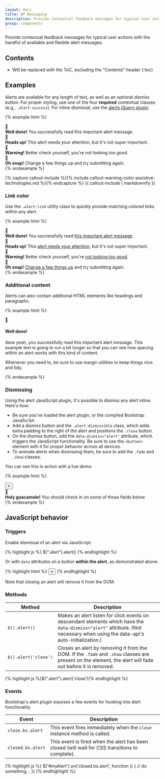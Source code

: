 ```yaml
---
layout: docs
title: BP Messaging
description: Provide contextual feedback messages for typical user actions with the handful of available and flexible alert messages.
group: components
---
```


Provide contextual feedback messages for typical user actions with the handful of available and flexible alert messages.

## Contents

* Will be replaced with the ToC, excluding the "Contents" header
{:toc}

## Examples

Alerts are available for any length of text, as well as an optional dismiss button. For proper styling, use one of the four **required** contextual classes (e.g., `.alert-success`). For inline dismissal, use the [alerts jQuery plugin](#dismissing).

{% example html %}
<div class="alert alert-success" role="alert">
	<div class="alert-icon">
		<span class="material-icons">&#xE5C3;</span>
	</div>
	<div class="alert-message">
  		<strong>Well done!</strong> You successfully read this important alert message.
  	</div>
</div>
<div class="alert alert-info" role="alert">
	<div class="alert-icon">
		<span class="material-icons">&#xE5C3;</span>
	</div>
	<div class="alert-message">
  		<strong>Heads up!</strong> This alert needs your attention, but it's not super important.
  	</div>
</div>
<div class="alert alert-warning" role="alert">
	<div class="alert-icon">
		<span class="material-icons">&#xE5C3;</span>
	</div>
	<div class="alert-message">
  		<strong>Warning!</strong> Better check yourself, you're not looking too good.
  	</div>
</div>
<div class="alert alert-danger" role="alert">
	<div class="alert-icon">
		<span class="material-icons">&#xE5C3;</span>
	</div>
	<div class="alert-message">
  		<strong>Oh snap!</strong> Change a few things up and try submitting again.
  	</div>
</div>
{% endexample %}

{% capture callout-include %}{% include callout-warning-color-assistive-technologies.md %}{% endcapture %}
{{ callout-include | markdownify }}

### Link color

Use the `.alert-link` utility class to quickly provide matching colored links within any alert.

{% example html %}
<div class="alert alert-success" role="alert">
	<div class="alert-icon">
		<span class="material-icons">&#xE5C3;</span>
	</div>
	<div class="alert-message">
  		<strong>Well done!</strong> You successfully read <a href="#" class="alert-link">this important alert message</a>.
	</div>
</div>
<div class="alert alert-info" role="alert">
	<div class="alert-icon">
		<span class="material-icons">&#xE5C3;</span>
	</div>
	<div class="alert-message">
  			<strong>Heads up!</strong> This <a href="#" class="alert-link">alert needs your attention</a>, but it's not super important.
 	</div>
</div>
<div class="alert alert-warning" role="alert">
	<div class="alert-icon">
		<span class="material-icons">&#xE5C3;</span>
	</div>
	<div class="alert-message">
  		<strong>Warning!</strong> Better check yourself, you're <a href="#" class="alert-link">not looking too good</a>.
  	</div>
</div>
<div class="alert alert-danger" role="alert">
	<div class="alert-icon">
		<span class="material-icons">&#xE5C3;</span>
	</div>
	<div class="alert-message">
  		<strong>Oh snap!</strong> <a href="#" class="alert-link">Change a few things up</a> and try submitting again.
  	</div>
</div>
{% endexample %}

### Additional content

Alerts can also contain additional HTML elements like headings and paragraphs.

{% example html %}
<div class="alert alert-success" role="alert">
	<div class="alert-icon">
		<span class="material-icons">&#xE5C3;</span>
	</div>
	<div class="alert-message">
	  <h4 class="alert-heading">Well done!</h4>
	  <p>Aww yeah, you successfully read this important alert message. This example text is going to run a bit longer so that you can see how spacing within an alert works with this kind of content.</p>
	  <p class="mb-0">Whenever you need to, be sure to use margin utilities to keep things nice and tidy.</p>
  	</div>
</div>
{% endexample %}


### Dismissing

Using the alert JavaScript plugin, it's possible to dismiss any alert inline. Here's how:

- Be sure you've loaded the alert plugin, or the compiled Bootstrap JavaScript.
- Add a dismiss button and the `.alert-dismissible` class, which adds extra padding to the right of the alert and positions the `.close` button.
- On the dismiss button, add the `data-dismiss="alert"` attribute, which triggers the JavaScript functionality. Be sure to use the `<button>` element with it for proper behavior across all devices.
- To animate alerts when dismissing them, be sure to add the `.fade` and `.show` classes.

You can see this in action with a live demo:

{% example html %}
<div class="alert alert-warning alert-dismissible fade show" role="alert">
  <button type="button" class="close" data-dismiss="alert" aria-label="Close">
    <span aria-hidden="true">&times;</span>
  </button>
  	<div class="alert-icon">
		<span class="material-icons">&#xE5C3;</span>
	</div>
	<div class="alert-message">
  		<strong>Holy guacamole!</strong> You should check in on some of those fields below.
  	</div>
</div>
{% endexample %}

## JavaScript behavior

### Triggers

Enable dismissal of an alert via JavaScript:

{% highlight js %}
$(".alert").alert()
{% endhighlight %}

Or with `data` attributes on a button **within the alert**, as demonstrated above:

{% highlight html %}
<button type="button" class="close" data-dismiss="alert" aria-label="Close">
  <span aria-hidden="true">&times;</span>
</button>
{% endhighlight %}

Note that closing an alert will remove it from the DOM.

### Methods

| Method | Description |
| --- | --- |
| `$().alert()` | Makes an alert listen for click events on descendant elements which have the `data-dismiss="alert"` attribute. (Not necessary when using the data-api's auto-initialization.) |
| `$().alert('close')` | Closes an alert by removing it from the DOM. If the `.fade` and `.show` classes are present on the element, the alert will fade out before it is removed. |

{% highlight js %}$(".alert").alert('close'){% endhighlight %}

### Events

Bootstrap's alert plugin exposes a few events for hooking into alert functionality.

| Event | Description |
| --- | --- |
| `close.bs.alert` | This event fires immediately when the <code>close</code> instance method is called. |
| `closed.bs.alert` | This event is fired when the alert has been closed (will wait for CSS transitions to complete). |

{% highlight js %}
$('#myAlert').on('closed.bs.alert', function () {
  // do something…
})
{% endhighlight %}
